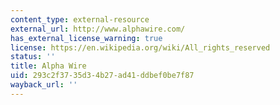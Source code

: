```yaml
---
content_type: external-resource
external_url: http://www.alphawire.com/
has_external_license_warning: true
license: https://en.wikipedia.org/wiki/All_rights_reserved
status: ''
title: Alpha Wire
uid: 293c2f37-35d3-4b27-ad41-ddbef0be7f87
wayback_url: ''
---
```

